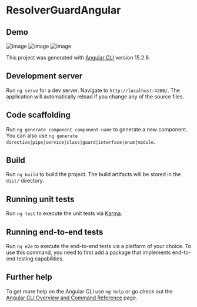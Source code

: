# ResolverGuardAngular

## Demo
![image](https://user-images.githubusercontent.com/124909303/233612761-b0f71dc6-6822-4c1c-9181-741251c19cf7.png)
![image](https://user-images.githubusercontent.com/124909303/233613016-5c4dd154-4bc0-4c88-b439-fcf3e11d33d3.png)
![image](https://user-images.githubusercontent.com/124909303/233613127-1c911759-7d14-4185-9a17-1c4d97cd23b0.png)


This project was generated with [Angular CLI](https://github.com/angular/angular-cli) version 15.2.6.

## Development server

Run `ng serve` for a dev server. Navigate to `http://localhost:4200/`. The application will automatically reload if you change any of the source files.

## Code scaffolding

Run `ng generate component component-name` to generate a new component. You can also use `ng generate directive|pipe|service|class|guard|interface|enum|module`.

## Build

Run `ng build` to build the project. The build artifacts will be stored in the `dist/` directory.

## Running unit tests

Run `ng test` to execute the unit tests via [Karma](https://karma-runner.github.io).

## Running end-to-end tests

Run `ng e2e` to execute the end-to-end tests via a platform of your choice. To use this command, you need to first add a package that implements end-to-end testing capabilities.

## Further help

To get more help on the Angular CLI use `ng help` or go check out the [Angular CLI Overview and Command Reference](https://angular.io/cli) page.

